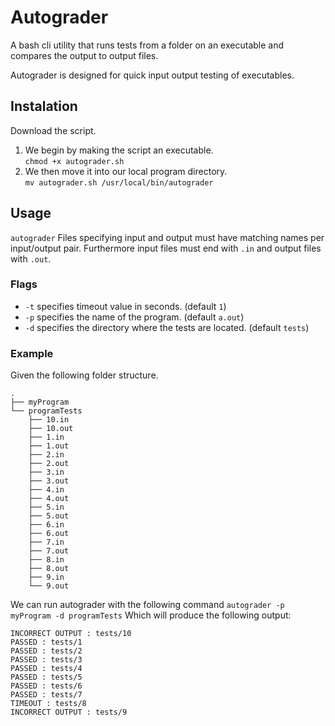 # Autograder
A bash cli utility that runs tests from a folder on an executable and compares the output to output files.

Autograder is designed for quick input output testing of executables.

## Instalation
Download the script.
1. We begin by making the script an executable. </br>
  `chmod +x autograder.sh`
2. We then move it into our local program directory. </br>
  `mv autograder.sh /usr/local/bin/autograder`

## Usage
`autograder`
Files specifying input and output must have matching names per input/output pair. Furthermore input files must end with `.in` and output files with `.out`.
### Flags
  - `-t` specifies timeout value in seconds.                   (default `1`)
  - `-p` specifies the name of the program.                    (default `a.out`)
  - `-d` specifies the directory where the tests are located.  (default `tests`)

### Example
Given the following folder structure.
```
.
├── myProgram
└── programTests
    ├── 10.in
    ├── 10.out
    ├── 1.in
    ├── 1.out
    ├── 2.in
    ├── 2.out
    ├── 3.in
    ├── 3.out
    ├── 4.in
    ├── 4.out
    ├── 5.in
    ├── 5.out
    ├── 6.in
    ├── 6.out
    ├── 7.in
    ├── 7.out
    ├── 8.in
    ├── 8.out
    ├── 9.in
    └── 9.out
```
We can run autograder with the following command `autograder -p myProgram -d programTests`
Which will produce the following output:
```
INCORRECT OUTPUT : tests/10
PASSED : tests/1
PASSED : tests/2
PASSED : tests/3
PASSED : tests/4
PASSED : tests/5
PASSED : tests/6
PASSED : tests/7
TIMEOUT : tests/8
INCORRECT OUTPUT : tests/9
```
